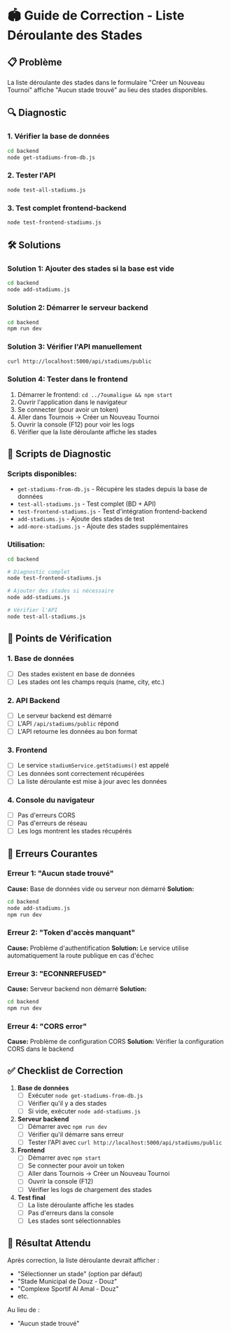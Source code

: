 # 🏟️ Guide de Correction - Liste Déroulante des Stades

## 📋 Problème
La liste déroulante des stades dans le formulaire "Créer un Nouveau Tournoi" affiche "Aucun stade trouvé" au lieu des stades disponibles.

## 🔍 Diagnostic

### 1. Vérifier la base de données
```bash
cd backend
node get-stadiums-from-db.js
```

### 2. Tester l'API
```bash
node test-all-stadiums.js
```

### 3. Test complet frontend-backend
```bash
node test-frontend-stadiums.js
```

## 🛠️ Solutions

### Solution 1: Ajouter des stades si la base est vide
```bash
cd backend
node add-stadiums.js
```

### Solution 2: Démarrer le serveur backend
```bash
cd backend
npm run dev
```

### Solution 3: Vérifier l'API manuellement
```bash
curl http://localhost:5000/api/stadiums/public
```

### Solution 4: Tester dans le frontend
1. Démarrer le frontend: `cd ../7oumaligue && npm start`
2. Ouvrir l'application dans le navigateur
3. Se connecter (pour avoir un token)
4. Aller dans Tournois → Créer un Nouveau Tournoi
5. Ouvrir la console (F12) pour voir les logs
6. Vérifier que la liste déroulante affiche les stades

## 🔧 Scripts de Diagnostic

### Scripts disponibles:
- `get-stadiums-from-db.js` - Récupère les stades depuis la base de données
- `test-all-stadiums.js` - Test complet (BD + API)
- `test-frontend-stadiums.js` - Test d'intégration frontend-backend
- `add-stadiums.js` - Ajoute des stades de test
- `add-more-stadiums.js` - Ajoute des stades supplémentaires

### Utilisation:
```bash
cd backend

# Diagnostic complet
node test-frontend-stadiums.js

# Ajouter des stades si nécessaire
node add-stadiums.js

# Vérifier l'API
node test-all-stadiums.js
```

## 🎯 Points de Vérification

### 1. Base de données
- [ ] Des stades existent en base de données
- [ ] Les stades ont les champs requis (name, city, etc.)

### 2. API Backend
- [ ] Le serveur backend est démarré
- [ ] L'API `/api/stadiums/public` répond
- [ ] L'API retourne les données au bon format

### 3. Frontend
- [ ] Le service `stadiumService.getStadiums()` est appelé
- [ ] Les données sont correctement récupérées
- [ ] La liste déroulante est mise à jour avec les données

### 4. Console du navigateur
- [ ] Pas d'erreurs CORS
- [ ] Pas d'erreurs de réseau
- [ ] Les logs montrent les stades récupérés

## 🚨 Erreurs Courantes

### Erreur 1: "Aucun stade trouvé"
**Cause:** Base de données vide ou serveur non démarré
**Solution:** 
```bash
cd backend
node add-stadiums.js
npm run dev
```

### Erreur 2: "Token d'accès manquant"
**Cause:** Problème d'authentification
**Solution:** Le service utilise automatiquement la route publique en cas d'échec

### Erreur 3: "ECONNREFUSED"
**Cause:** Serveur backend non démarré
**Solution:**
```bash
cd backend
npm run dev
```

### Erreur 4: "CORS error"
**Cause:** Problème de configuration CORS
**Solution:** Vérifier la configuration CORS dans le backend

## ✅ Checklist de Correction

1. **Base de données**
   - [ ] Exécuter `node get-stadiums-from-db.js`
   - [ ] Vérifier qu'il y a des stades
   - [ ] Si vide, exécuter `node add-stadiums.js`

2. **Serveur backend**
   - [ ] Démarrer avec `npm run dev`
   - [ ] Vérifier qu'il démarre sans erreur
   - [ ] Tester l'API avec `curl http://localhost:5000/api/stadiums/public`

3. **Frontend**
   - [ ] Démarrer avec `npm start`
   - [ ] Se connecter pour avoir un token
   - [ ] Aller dans Tournois → Créer un Nouveau Tournoi
   - [ ] Ouvrir la console (F12)
   - [ ] Vérifier les logs de chargement des stades

4. **Test final**
   - [ ] La liste déroulante affiche les stades
   - [ ] Pas d'erreurs dans la console
   - [ ] Les stades sont sélectionnables

## 🎉 Résultat Attendu

Après correction, la liste déroulante devrait afficher :
- "Sélectionner un stade" (option par défaut)
- "Stade Municipal de Douz - Douz"
- "Complexe Sportif Al Amal - Douz"
- etc.

Au lieu de :
- "Aucun stade trouvé" 